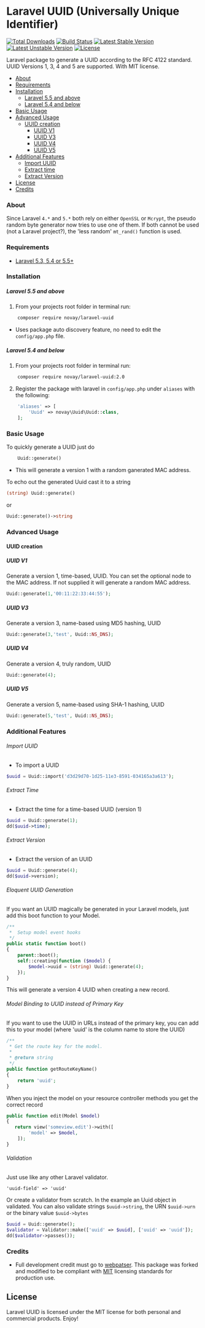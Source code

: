 # Laravel UUID (Universally Unique Identifier)

[![Total Downloads](https://poser.pugx.org/novay/uuid/d/total.svg)](https://packagist.org/packages/novay/uuid)
[![Build Status](https://travis-ci.org/novay/laravel-uuid.svg?branch=master)](http://travis-ci.org/novay/laravel-uuid)
[![Latest Stable Version](https://poser.pugx.org/novay/uuid/v/stable.svg)](https://packagist.org/packages/novay/uuid)
[![Latest Unstable Version](https://poser.pugx.org/novay/uuid/v/unstable.svg)](https://packagist.org/packages/novay/uuid)
[![License](https://poser.pugx.org/novay/uuid/license.svg)](https://raw.githubusercontent.com/novay/laravel-auth/LICENSE)

Laravel package to generate a UUID according to the RFC 4122 standard. UUID Versions 1, 3, 4 and 5 are supported. With MIT license.

- [About](#about)
- [Requirements](#requirements)
- [Installation](#installation)
    - [Laravel 5.5 and above](#laravel-5.5-and-above)
    - [Laravel 5.4 and below](#laravel-5.4-and-below)
- [Basic Usage](#basic-usage)
- [Advanced Usage](#advanced-usage)
    - [UUID creation](#uuid-creation)
        - [UUID V1](#uuid-v1)
        - [UUID V3](#uuid-v3)
        - [UUID V4](#uuid-v4)
        - [UUID V5](#uuid-v5)
- [Additional Features](#additional-features)
    - [Import UUID](#import-uuid)
    - [Extract time](#extract-time)
    - [Extract Version](#extract-version)
- [License](#license)
- [Credits](#credits)

### About
Since Laravel `4.*` and `5.*` both rely on either `OpenSSL` or `Mcrypt`, the pseudo random byte generator now tries to use one of them. If both cannot be used (not a Laravel project?), the 'less random' `mt_rand()` function is used.

### Requirements
* [Laravel 5.3, 5.4 or 5.5+](https://laravel.com/docs/installation)

### Installation

##### Laravel 5.5 and above
1. From your projects root folder in terminal run:

```bash
    composer require novay/laravel-uuid
```

* Uses package auto discovery feature, no need to edit the `config/app.php` file.

##### Laravel 5.4 and below
1. From your projects root folder in terminal run:

```bash
    composer require novay/laravel-uuid:2.0
```

2. Register the package with laravel in `config/app.php` under `aliases` with the following:

```php
    'aliases' => [
        'Uuid' => novay\Uuid\Uuid::class,
    ];
```

### Basic Usage

To quickly generate a UUID just do

```php
    Uuid::generate()
```
* This will generate a version 1 with a random ganerated MAC address.

To echo out the generated Uuid cast it to a string

```php
(string) Uuid::generate()
```

or

```php
Uuid::generate()->string
```

### Advanced Usage

#### UUID creation

##### UUID V1
Generate a version 1, time-based, UUID. You can set the optional node to the MAC address. If not supplied it will generate a random MAC address.

```php
Uuid::generate(1,'00:11:22:33:44:55');
```

##### UUID V3
Generate a version 3, name-based using MD5 hashing, UUID

```php
Uuid::generate(3,'test', Uuid::NS_DNS);
```

##### UUID V4
Generate a version 4, truly random, UUID

```php
Uuid::generate(4);
```

##### UUID V5
Generate a version 5, name-based using SHA-1 hashing, UUID

```php
Uuid::generate(5,'test', Uuid::NS_DNS);
```

### Additional Features
###### Import UUID
* To import a UUID

```php
$uuid = Uuid::import('d3d29d70-1d25-11e3-8591-034165a3a613');
```

###### Extract Time
* Extract the time for a time-based UUID (version 1)

```php
$uuid = Uuid::generate(1);
dd($uuid->time);
```

###### Extract Version
* Extract the version of an UUID

```php
$uuid = Uuid::generate(4);
dd($uuid->version);
````

###### Eloquent UUID Generation

If you want an UUID magically be generated in your Laravel models, just add this boot function to your Model.

```php
/**
 *  Setup model event hooks
 */
public static function boot()
{
    parent::boot();
    self::creating(function ($model) {
        $model->uuid = (string) Uuid::generate(4);
    });
}
```
This will generate a version 4 UUID when creating a new record.

###### Model Binding to UUID instead of Primary Key

If  you want to use the UUID in URLs instead of the primary key, you can add this to your model (where 'uuid' is the column name to store the UUID)

```php
/**
 * Get the route key for the model.
 *
 * @return string
 */
public function getRouteKeyName()
{
    return 'uuid';
}
```

When you inject the model on your resource controller methods you get the correct record

```php
public function edit(Model $model)
{
   return view('someview.edit')->with([
        'model' => $model,
    ]);
}
```

###### Validation

Just use like any other Laravel validator.

``'uuid-field' => 'uuid'``

Or create a validator from scratch. In the example an Uuid object in validated. You can also validate strings `$uuid->string`, the URN `$uuid->urn` or the binary value `$uuid->bytes`

```php
$uuid = Uuid::generate();
$validator = Validator::make(['uuid' => $uuid], ['uuid' => 'uuid']);
dd($validator->passes());
```

### Credits
* Full development credit must go to [webpatser](https://github.com/webpatser). This package was forked and modified to be compliant with [MIT](https://opensource.org/licenses/MIT) licensing standards for production use.

## License
Laravel UUID is licensed under the MIT license for both personal and commercial products. Enjoy!
